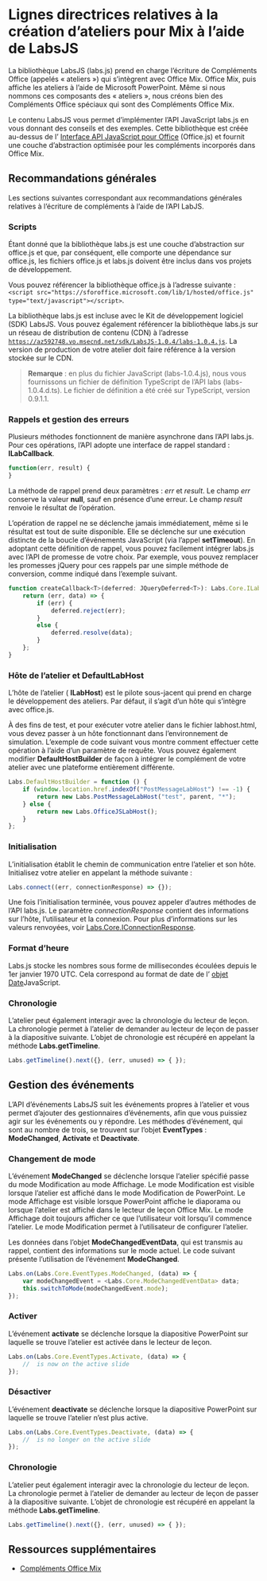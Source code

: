
# Lignes directrices relatives à la création d’ateliers pour Mix à l’aide de LabsJS



La bibliothèque LabsJS (labs.js) prend en charge l’écriture de Compléments Office (appelés « ateliers ») qui s’intègrent avec Office Mix. Office Mix, puis affiche les ateliers à l’aide de Microsoft PowerPoint. Même si nous nommons ces composants des « ateliers », nous créons bien des Compléments Office spéciaux qui sont des Compléments Office Mix.

Le contenu LabsJS vous permet d’implémenter l’API JavaScript labs.js en vous donnant des conseils et des exemples. Cette bibliothèque est créée au-dessus de l’ [Interface API JavaScript pour Office](../../../reference/javascript-api-for-office.md) (Office.js) et fournit une couche d’abstraction optimisée pour les compléments incorporés dans Office Mix.


## Recommandations générales


Les sections suivantes correspondant aux recommandations générales relatives à l’écriture de compléments à l’aide de l’API LabJS.


### Scripts

Étant donné que la bibliothèque labs.js est une couche d’abstraction sur office.js et que, par conséquent, elle comporte une dépendance sur office.js, les fichiers office.js et labs.js doivent être inclus dans vos projets de développement. 

Vous pouvez référencer la bibliothèque office.js à l’adresse suivante :  `<script src="https://sforoffice.microsoft.com/lib/1/hosted/office.js" type="text/javascript"></script>`.

La bibliothèque labs.js est incluse avec le Kit de développement logiciel (SDK) LabsJS. Vous pouvez également référencer la bibliothèque labs.js sur un réseau de distribution de contenu (CDN) à l’adresse  <code>https://az592748.vo.msecnd.net/sdk/LabsJS-1.0.4/labs-1.0.4.js</code>. La version de production de votre atelier doit faire référence à la version stockée sur le CDN.


 >**Remarque** :  en plus du fichier JavaScript (labs-1.0.4.js), nous vous fournissons un fichier de définition TypeScript de l’API labs (labs-1.0.4.d.ts). Le fichier de définition a été créé sur TypeScript, version 0.9.1.1.


### Rappels et gestion des erreurs

Plusieurs méthodes fonctionnent de manière asynchrone dans l’API labs.js. Pour ces opérations, l’API adopte une interface de rappel standard :  **ILabCallback**. 


```js
function(err, result) {
}
```

La méthode de rappel prend deux paramètres :  _err_ et _result_. Le champ  _err_ conserve la valeur **null**, sauf en présence d’une erreur. Le champ  _result_ renvoie le résultat de l’opération.

L’opération de rappel ne se déclenche jamais immédiatement, même si le résultat est tout de suite disponible. Elle se déclenche sur une exécution distincte de la boucle d’événements JavaScript (via l’appel  **setTimeout**). En adoptant cette définition de rappel, vous pouvez facilement intégrer labs.js avec l’API de promesse de votre choix. Par exemple, vous pouvez remplacer les promesses jQuery pour ces rappels par une simple méthode de conversion, comme indiqué dans l’exemple suivant.




```js
function createCallback<T>(deferred: JQueryDeferred<T>): Labs.Core.ILabCallback<T> {
    return (err, data) => {
        if (err) {
            deferred.reject(err);
        }
        else {
            deferred.resolve(data);
        }
    };
}
```


### Hôte de l’atelier et DefaultLabHost

L’hôte de l’atelier ( **ILabHost**) est le pilote sous-jacent qui prend en charge le développement des ateliers. Par défaut, il s’agit d’un hôte qui s’intègre avec office.js.

À des fins de test, et pour exécuter votre atelier dans le fichier labhost.html, vous devez passer à un hôte fonctionnant dans l’environnement de simulation. L’exemple de code suivant vous montre comment effectuer cette opération à l’aide d’un paramètre de requête. Vous pouvez également modifier  **DefaultHostBuilder** de façon à intégrer le complément de votre atelier avec une plateforme entièrement différente.




```js
Labs.DefaultHostBuilder = function () {
    if (window.location.href.indexOf("PostMessageLabHost") !== -1) {
        return new Labs.PostMessageLabHost("test", parent, "*");
    } else {
        return new Labs.OfficeJSLabHost();
    }
};
```


### Initialisation

L’initialisation établit le chemin de communication entre l’atelier et son hôte. Initialisez votre atelier en appelant la méthode suivante :


```js
Labs.connect((err, connectionResponse) => {});
```

Une fois l’initialisation terminée, vous pouvez appeler d’autres méthodes de l’API labs.js. Le paramètre  _connectionResponse_ contient des informations sur l’hôte, l’utilisateur et la connexion. Pour plus d’informations sur les valeurs renvoyées, voir [Labs.Core.IConnectionResponse](../../../reference/office-mix/labs.core.iconnectionresponse.md).


### Format d’heure

Labs.js stocke les nombres sous forme de millisecondes écoulées depuis le 1er janvier 1970 UTC. Cela correspond au format de date de l’ [objet Date](http://msdn.microsoft.com/en-us/library/ie/cd9w2te4%28v=vs.94%29.aspx)JavaScript.


### Chronologie

L’atelier peut également interagir avec la chronologie du lecteur de leçon. La chronologie permet à l’atelier de demander au lecteur de leçon de passer à la diapositive suivante. L’objet de chronologie est récupéré en appelant la méthode  **Labs.getTimeline**.


```js
Labs.getTimeline().next({}, (err, unused) => { });
```


## Gestion des événements


L’API d’événements LabsJS suit les événements propres à l’atelier et vous permet d’ajouter des gestionnaires d’événements, afin que vous puissiez agir sur les événements ou y répondre. Les méthodes d’événement, qui sont au nombre de trois, se trouvent sur l’objet  **EventTypes** :  **ModeChanged**,  **Activate** et **Deactivate**. 


### Changement de mode

L’événement  **ModeChanged** se déclenche lorsque l’atelier spécifié passe du mode Modification au mode Affichage. Le mode Modification est visible lorsque l’atelier est affiché dans le mode Modification de PowerPoint. Le mode Affichage est visible lorsque PowerPoint affiche le diaporama ou lorsque l’atelier est affiché dans le lecteur de leçon Office Mix. Le mode Affichage doit toujours afficher ce que l’utilisateur voit lorsqu’il commence l’atelier. Le mode Modification permet à l’utilisateur de configurer l’atelier.

Les données dans l’objet  **ModeChangedEventData**, qui est transmis au rappel, contient des informations sur le mode actuel. Le code suivant présente l’utilisation de l’événement  **ModeChanged**.




```js
Labs.on(Labs.Core.EventTypes.ModeChanged, (data) => {
    var modeChangedEvent = <Labs.Core.ModeChangedEventData> data;
    this.switchToMode(modeChangedEvent.mode);
});
```


### Activer

L’événement  **activate** se déclenche lorsque la diapositive PowerPoint sur laquelle se trouve l’atelier est activée dans le lecteur de leçon.


```js
Labs.on(Labs.Core.EventTypes.Activate, (data) => {
    //  is now on the active slide
});
```


### Désactiver

L’événement  **deactivate** se déclenche lorsque la diapositive PowerPoint sur laquelle se trouve l’atelier n’est plus active.


```js
Labs.on(Labs.Core.EventTypes.Deactivate, (data) => {                
    //  is no longer on the active slide
});
```


### Chronologie

L’atelier peut également interagir avec la chronologie du lecteur de leçon. La chronologie permet à l’atelier de demander au lecteur de leçon de passer à la diapositive suivante. L’objet de chronologie est récupéré en appelant la méthode  **Labs.getTimeline**.


```js
Labs.getTimeline().next({}, (err, unused) => { });
```


## Ressources supplémentaires



- [Compléments Office Mix](../../powerpoint/office-mix/office-mix-add-ins.md)
    
